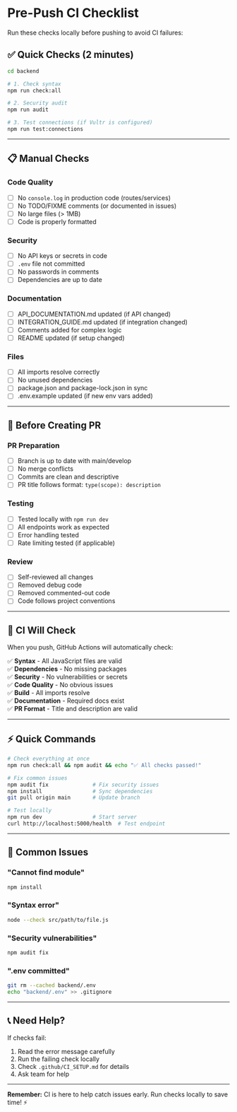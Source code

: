 # Pre-Push CI Checklist

Run these checks locally before pushing to avoid CI failures:

## ✅ Quick Checks (2 minutes)

```bash
cd backend

# 1. Check syntax
npm run check:all

# 2. Security audit
npm run audit

# 3. Test connections (if Vultr is configured)
npm run test:connections
```

---

## 📋 Manual Checks

### Code Quality
- [ ] No `console.log` in production code (routes/services)
- [ ] No TODO/FIXME comments (or documented in issues)
- [ ] No large files (> 1MB)
- [ ] Code is properly formatted

### Security
- [ ] No API keys or secrets in code
- [ ] `.env` file not committed
- [ ] No passwords in comments
- [ ] Dependencies are up to date

### Documentation
- [ ] API_DOCUMENTATION.md updated (if API changed)
- [ ] INTEGRATION_GUIDE.md updated (if integration changed)
- [ ] Comments added for complex logic
- [ ] README updated (if setup changed)

### Files
- [ ] All imports resolve correctly
- [ ] No unused dependencies
- [ ] package.json and package-lock.json in sync
- [ ] .env.example updated (if new env vars added)

---

## 🚀 Before Creating PR

### PR Preparation
- [ ] Branch is up to date with main/develop
- [ ] No merge conflicts
- [ ] Commits are clean and descriptive
- [ ] PR title follows format: `type(scope): description`

### Testing
- [ ] Tested locally with `npm run dev`
- [ ] All endpoints work as expected
- [ ] Error handling tested
- [ ] Rate limiting tested (if applicable)

### Review
- [ ] Self-reviewed all changes
- [ ] Removed debug code
- [ ] Removed commented-out code
- [ ] Code follows project conventions

---

## 🎯 CI Will Check

When you push, GitHub Actions will automatically check:

✅ **Syntax** - All JavaScript files are valid  
✅ **Dependencies** - No missing packages  
✅ **Security** - No vulnerabilities or secrets  
✅ **Code Quality** - No obvious issues  
✅ **Build** - All imports resolve  
✅ **Documentation** - Required docs exist  
✅ **PR Format** - Title and description are valid  

---

## ⚡ Quick Commands

```bash
# Check everything at once
npm run check:all && npm audit && echo "✅ All checks passed!"

# Fix common issues
npm audit fix              # Fix security issues
npm install                # Sync dependencies
git pull origin main       # Update branch

# Test locally
npm run dev                # Start server
curl http://localhost:5000/health  # Test endpoint
```

---

## 🐛 Common Issues

### "Cannot find module"
```bash
npm install
```

### "Syntax error"
```bash
node --check src/path/to/file.js
```

### "Security vulnerabilities"
```bash
npm audit fix
```

### ".env committed"
```bash
git rm --cached backend/.env
echo "backend/.env" >> .gitignore
```

---

## 📞 Need Help?

If checks fail:
1. Read the error message carefully
2. Run the failing check locally
3. Check `.github/CI_SETUP.md` for details
4. Ask team for help

---

**Remember:** CI is here to help catch issues early. Run checks locally to save time! ⚡
